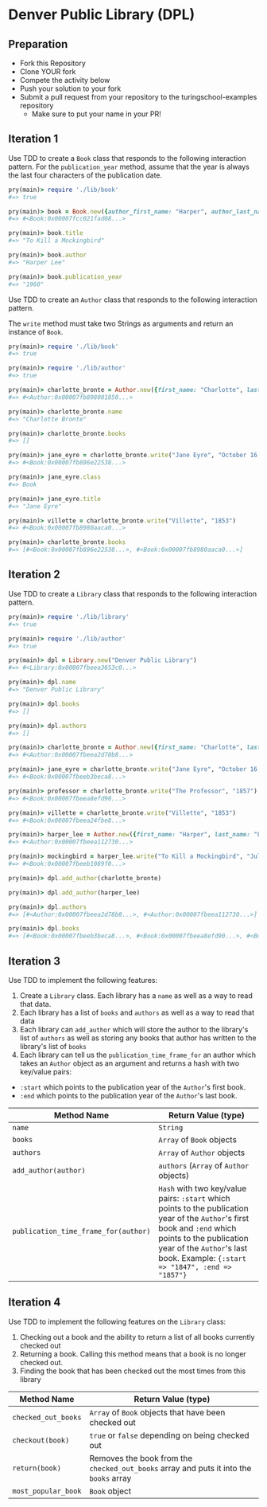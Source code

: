# Denver Public Library (DPL)

## Preparation

* Fork this Repository
* Clone YOUR fork
* Compete the activity below
* Push your solution to your fork
* Submit a pull request from your repository to the turingschool-examples repository
  * Make sure to put your name in your PR!

## Iteration 1

Use TDD to create a `Book` class that responds to the following interaction pattern. For the `publication_year` method, assume that the year is always the last four characters of the publication date.

```ruby
pry(main)> require './lib/book'
#=> true

pry(main)> book = Book.new({author_first_name: "Harper", author_last_name: "Lee", title: "To Kill a Mockingbird", publication_date: "July 11, 1960"})
#=> #<Book:0x00007fcc021fad08...>

pry(main)> book.title
#=> "To Kill a Mockingbird"

pry(main)> book.author
#=> "Harper Lee"

pry(main)> book.publication_year
#=> "1960"
```


Use TDD to create an `Author` class that responds to the following interaction pattern.

The `write` method must take two Strings as arguments and return an instance of `Book`.

```ruby
pry(main)> require './lib/book'
#=> true

pry(main)> require './lib/author'
#=> true

pry(main)> charlotte_bronte = Author.new({first_name: "Charlotte", last_name: "Bronte"})
#=> #<Author:0x00007fb898081850...>

pry(main)> charlotte_bronte.name
#=> "Charlotte Bronte"

pry(main)> charlotte_bronte.books
#=> []

pry(main)> jane_eyre = charlotte_bronte.write("Jane Eyre", "October 16, 1847")
#=> #<Book:0x00007fb896e22538...>

pry(main)> jane_eyre.class
#=> Book

pry(main)> jane_eyre.title
#=> "Jane Eyre"

pry(main)> villette = charlotte_bronte.write("Villette", "1853")
#=> #<Book:0x00007fb8980aaca0...>

pry(main)> charlotte_bronte.books
#=> [#<Book:0x00007fb896e22538...>, #<Book:0x00007fb8980aaca0...>]
```

## Iteration 2

Use TDD to create a `Library` class that responds to the following interaction pattern.


```ruby
pry(main)> require './lib/library'
#=> true

pry(main)> require './lib/author'
#=> true

pry(main)> dpl = Library.new("Denver Public Library")
#=> #<Library:0x00007fbeea3653c0...>

pry(main)> dpl.name
#=> "Denver Public Library"

pry(main)> dpl.books
#=> []

pry(main)> dpl.authors
#=> []

pry(main)> charlotte_bronte = Author.new({first_name: "Charlotte", last_name: "Bronte"})
#=> #<Author:0x00007fbeea2d78b8...>

pry(main)> jane_eyre = charlotte_bronte.write("Jane Eyre", "October 16, 1847")    
#=> #<Book:0x00007fbeeb3beca8...>

pry(main)> professor = charlotte_bronte.write("The Professor", "1857")
#=> #<Book:0x00007fbeea8efd90...>

pry(main)> villette = charlotte_bronte.write("Villette", "1853")
#=> #<Book:0x00007fbeea24fbe8...>

pry(main)> harper_lee = Author.new({first_name: "Harper", last_name: "Lee"})
#=> #<Author:0x00007fbeea112730...>

pry(main)> mockingbird = harper_lee.write("To Kill a Mockingbird", "July 11, 1960")
#=> #<Book:0x00007fbeeb1089f0...>

pry(main)> dpl.add_author(charlotte_bronte)

pry(main)> dpl.add_author(harper_lee)

pry(main)> dpl.authors
#=> [#<Author:0x00007fbeea2d78b8...>, #<Author:0x00007fbeea112730...>]

pry(main)> dpl.books
#=> [#<Book:0x00007fbeeb3beca8...>, #<Book:0x00007fbeea8efd90...>, #<Book:0x00007fbeea24fbe8...>, #<Book:0x00007fbeeb1089f0...>]
```

## Iteration 3

Use TDD to implement the following features:

1. Create a `Library` class. Each library has a `name` as well as a way to read that data.
2. Each library has a list of `books` and `authors` as well as a way to read that data
3. Each library can `add_author` which will store the author to the library's list of `authors` as well as storing any books that author has written to the library's list of `books`
4. Each library can tell us the `publication_time_frame_for` an author which takes an `Author` object as an argument and returns a hash with two key/value pairs:
  * `:start` which points to the publication year of the `Author`'s first book.
  * `:end` which points to the publication year of the `Author`'s last book.


Method Name                           | Return Value (type)
-----------                           | -------------------
`name`                                | `String`
`books`                               | `Array` of `Book` objects
`authors`                             | `Array` of `Author` objects
`add_author(author)`                  | `authors` (`Array` of `Author` objects)
`publication_time_frame_for(author)`  | `Hash` with two key/value pairs: `:start` which points to the publication year of the `Author`'s first book and `:end` which points to the publication year of the `Author`'s last book. Example: `{:start => "1847", :end => "1857"}`

## Iteration 4

Use TDD to implement the following features on the `Library` class:

1. Checking out a book and the ability to return a list of all books currently checked out
2. Returning a book. Calling this method means that a book is no longer checked out.
3. Finding the book that has been checked out the most times from this library

Method Name                           | Return Value (type)
-----------                           | -------------------
`checked_out_books`                   | `Array` of `Book` objects that have been checked out
`checkout(book)`                      | `true` or `false` depending on being checked out
`return(book)`                        | Removes the book from the `checked_out_books` array and puts it into the `books` array
`most_popular_book`                   | `Book` object 
